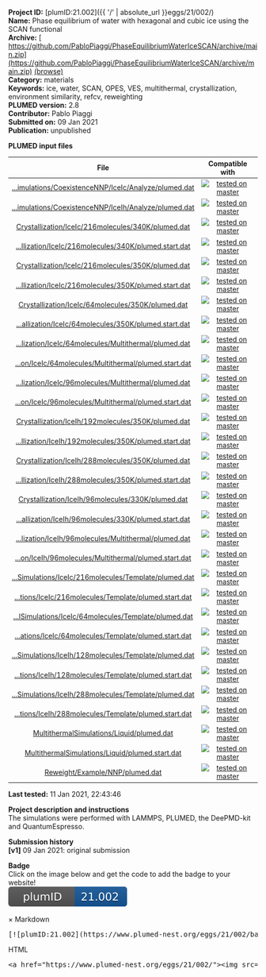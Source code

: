 **Project ID:** [plumID:21.002]({{ '/' | absolute_url }}eggs/21/002/)  
**Name:**  Phase equilibrium of water with hexagonal and cubic ice using the SCAN functional  
**Archive:** [ https://github.com/PabloPiaggi/PhaseEquilibriumWaterIceSCAN/archive/main.zip](https://github.com/PabloPiaggi/PhaseEquilibriumWaterIceSCAN/archive/main.zip) [(browse)](https://github.com/PabloPiaggi/PhaseEquilibriumWaterIceSCAN/tree/main)  
**Category:**  materials  
**Keywords:**  ice, water, SCAN, OPES, VES, multithermal, crystallization, environment similarity, refcv, reweighting  
**PLUMED version:**  2.8  
**Contributor:**  Pablo Piaggi  
**Submitted on:** 09 Jan 2021  
**Publication:** unpublished  
  
**PLUMED input files**  
  
| File     | Compatible with |  
|:--------:|:--------:|  
| [...imulations/CoexistenceNNP/IceIc/Analyze/plumed.dat](./data/CoexistenceSimulations/CoexistenceNNP/IceIc/Analyze/plumed.dat.md) |  [![tested on master](https://img.shields.io/badge/master-passing-green.svg)](data/CoexistenceSimulations/CoexistenceNNP/IceIc/Analyze/plumed.dat.plumed_master.stderr) |  
| [...imulations/CoexistenceNNP/IceIh/Analyze/plumed.dat](./data/CoexistenceSimulations/CoexistenceNNP/IceIh/Analyze/plumed.dat.md) |  [![tested on master](https://img.shields.io/badge/master-passing-green.svg)](data/CoexistenceSimulations/CoexistenceNNP/IceIh/Analyze/plumed.dat.plumed_master.stderr) |  
| [Crystallization/IceIc/216molecules/340K/plumed.dat](./data/Crystallization/IceIc/216molecules/340K/plumed.dat.md) |  [![tested on master](https://img.shields.io/badge/master-passing-green.svg)](data/Crystallization/IceIc/216molecules/340K/plumed.dat.plumed_master.stderr) |  
| [...llization/IceIc/216molecules/340K/plumed.start.dat](./data/Crystallization/IceIc/216molecules/340K/plumed.start.dat.md) |  [![tested on master](https://img.shields.io/badge/master-passing-green.svg)](data/Crystallization/IceIc/216molecules/340K/plumed.start.dat.plumed_master.stderr) |  
| [Crystallization/IceIc/216molecules/350K/plumed.dat](./data/Crystallization/IceIc/216molecules/350K/plumed.dat.md) |  [![tested on master](https://img.shields.io/badge/master-passing-green.svg)](data/Crystallization/IceIc/216molecules/350K/plumed.dat.plumed_master.stderr) |  
| [...llization/IceIc/216molecules/350K/plumed.start.dat](./data/Crystallization/IceIc/216molecules/350K/plumed.start.dat.md) |  [![tested on master](https://img.shields.io/badge/master-passing-green.svg)](data/Crystallization/IceIc/216molecules/350K/plumed.start.dat.plumed_master.stderr) |  
| [Crystallization/IceIc/64molecules/350K/plumed.dat](./data/Crystallization/IceIc/64molecules/350K/plumed.dat.md) |  [![tested on master](https://img.shields.io/badge/master-passing-green.svg)](data/Crystallization/IceIc/64molecules/350K/plumed.dat.plumed_master.stderr) |  
| [...allization/IceIc/64molecules/350K/plumed.start.dat](./data/Crystallization/IceIc/64molecules/350K/plumed.start.dat.md) |  [![tested on master](https://img.shields.io/badge/master-passing-green.svg)](data/Crystallization/IceIc/64molecules/350K/plumed.start.dat.plumed_master.stderr) |  
| [...lization/IceIc/64molecules/Multithermal/plumed.dat](./data/Crystallization/IceIc/64molecules/Multithermal/plumed.dat.md) |  [![tested on master](https://img.shields.io/badge/master-passing-green.svg)](data/Crystallization/IceIc/64molecules/Multithermal/plumed.dat.plumed_master.stderr) |  
| [...on/IceIc/64molecules/Multithermal/plumed.start.dat](./data/Crystallization/IceIc/64molecules/Multithermal/plumed.start.dat.md) |  [![tested on master](https://img.shields.io/badge/master-passing-green.svg)](data/Crystallization/IceIc/64molecules/Multithermal/plumed.start.dat.plumed_master.stderr) |  
| [...lization/IceIc/96molecules/Multithermal/plumed.dat](./data/Crystallization/IceIc/96molecules/Multithermal/plumed.dat.md) |  [![tested on master](https://img.shields.io/badge/master-passing-green.svg)](data/Crystallization/IceIc/96molecules/Multithermal/plumed.dat.plumed_master.stderr) |  
| [...on/IceIc/96molecules/Multithermal/plumed.start.dat](./data/Crystallization/IceIc/96molecules/Multithermal/plumed.start.dat.md) |  [![tested on master](https://img.shields.io/badge/master-passing-green.svg)](data/Crystallization/IceIc/96molecules/Multithermal/plumed.start.dat.plumed_master.stderr) |  
| [Crystallization/IceIh/192molecules/350K/plumed.dat](./data/Crystallization/IceIh/192molecules/350K/plumed.dat.md) |  [![tested on master](https://img.shields.io/badge/master-passing-green.svg)](data/Crystallization/IceIh/192molecules/350K/plumed.dat.plumed_master.stderr) |  
| [...llization/IceIh/192molecules/350K/plumed.start.dat](./data/Crystallization/IceIh/192molecules/350K/plumed.start.dat.md) |  [![tested on master](https://img.shields.io/badge/master-passing-green.svg)](data/Crystallization/IceIh/192molecules/350K/plumed.start.dat.plumed_master.stderr) |  
| [Crystallization/IceIh/288molecules/350K/plumed.dat](./data/Crystallization/IceIh/288molecules/350K/plumed.dat.md) |  [![tested on master](https://img.shields.io/badge/master-passing-green.svg)](data/Crystallization/IceIh/288molecules/350K/plumed.dat.plumed_master.stderr) |  
| [...llization/IceIh/288molecules/350K/plumed.start.dat](./data/Crystallization/IceIh/288molecules/350K/plumed.start.dat.md) |  [![tested on master](https://img.shields.io/badge/master-passing-green.svg)](data/Crystallization/IceIh/288molecules/350K/plumed.start.dat.plumed_master.stderr) |  
| [Crystallization/IceIh/96molecules/330K/plumed.dat](./data/Crystallization/IceIh/96molecules/330K/plumed.dat.md) |  [![tested on master](https://img.shields.io/badge/master-passing-green.svg)](data/Crystallization/IceIh/96molecules/330K/plumed.dat.plumed_master.stderr) |  
| [...allization/IceIh/96molecules/330K/plumed.start.dat](./data/Crystallization/IceIh/96molecules/330K/plumed.start.dat.md) |  [![tested on master](https://img.shields.io/badge/master-passing-green.svg)](data/Crystallization/IceIh/96molecules/330K/plumed.start.dat.plumed_master.stderr) |  
| [...lization/IceIh/96molecules/Multithermal/plumed.dat](./data/Crystallization/IceIh/96molecules/Multithermal/plumed.dat.md) |  [![tested on master](https://img.shields.io/badge/master-passing-green.svg)](data/Crystallization/IceIh/96molecules/Multithermal/plumed.dat.plumed_master.stderr) |  
| [...on/IceIh/96molecules/Multithermal/plumed.start.dat](./data/Crystallization/IceIh/96molecules/Multithermal/plumed.start.dat.md) |  [![tested on master](https://img.shields.io/badge/master-passing-green.svg)](data/Crystallization/IceIh/96molecules/Multithermal/plumed.start.dat.plumed_master.stderr) |  
| [...Simulations/IceIc/216molecules/Template/plumed.dat](./data/MultithermalSimulations/IceIc/216molecules/Template/plumed.dat.md) |  [![tested on master](https://img.shields.io/badge/master-passing-green.svg)](data/MultithermalSimulations/IceIc/216molecules/Template/plumed.dat.plumed_master.stderr) |  
| [...tions/IceIc/216molecules/Template/plumed.start.dat](./data/MultithermalSimulations/IceIc/216molecules/Template/plumed.start.dat.md) |  [![tested on master](https://img.shields.io/badge/master-passing-green.svg)](data/MultithermalSimulations/IceIc/216molecules/Template/plumed.start.dat.plumed_master.stderr) |  
| [...lSimulations/IceIc/64molecules/Template/plumed.dat](./data/MultithermalSimulations/IceIc/64molecules/Template/plumed.dat.md) |  [![tested on master](https://img.shields.io/badge/master-passing-green.svg)](data/MultithermalSimulations/IceIc/64molecules/Template/plumed.dat.plumed_master.stderr) |  
| [...ations/IceIc/64molecules/Template/plumed.start.dat](./data/MultithermalSimulations/IceIc/64molecules/Template/plumed.start.dat.md) |  [![tested on master](https://img.shields.io/badge/master-passing-green.svg)](data/MultithermalSimulations/IceIc/64molecules/Template/plumed.start.dat.plumed_master.stderr) |  
| [...Simulations/IceIh/128molecules/Template/plumed.dat](./data/MultithermalSimulations/IceIh/128molecules/Template/plumed.dat.md) |  [![tested on master](https://img.shields.io/badge/master-passing-green.svg)](data/MultithermalSimulations/IceIh/128molecules/Template/plumed.dat.plumed_master.stderr) |  
| [...tions/IceIh/128molecules/Template/plumed.start.dat](./data/MultithermalSimulations/IceIh/128molecules/Template/plumed.start.dat.md) |  [![tested on master](https://img.shields.io/badge/master-passing-green.svg)](data/MultithermalSimulations/IceIh/128molecules/Template/plumed.start.dat.plumed_master.stderr) |  
| [...Simulations/IceIh/288molecules/Template/plumed.dat](./data/MultithermalSimulations/IceIh/288molecules/Template/plumed.dat.md) |  [![tested on master](https://img.shields.io/badge/master-passing-green.svg)](data/MultithermalSimulations/IceIh/288molecules/Template/plumed.dat.plumed_master.stderr) |  
| [...tions/IceIh/288molecules/Template/plumed.start.dat](./data/MultithermalSimulations/IceIh/288molecules/Template/plumed.start.dat.md) |  [![tested on master](https://img.shields.io/badge/master-passing-green.svg)](data/MultithermalSimulations/IceIh/288molecules/Template/plumed.start.dat.plumed_master.stderr) |  
| [MultithermalSimulations/Liquid/plumed.dat](./data/MultithermalSimulations/Liquid/plumed.dat.md) |  [![tested on master](https://img.shields.io/badge/master-passing-green.svg)](data/MultithermalSimulations/Liquid/plumed.dat.plumed_master.stderr) |  
| [MultithermalSimulations/Liquid/plumed.start.dat](./data/MultithermalSimulations/Liquid/plumed.start.dat.md) |  [![tested on master](https://img.shields.io/badge/master-passing-green.svg)](data/MultithermalSimulations/Liquid/plumed.start.dat.plumed_master.stderr) |  
| [Reweight/Example/NNP/plumed.dat](./data/Reweight/Example/NNP/plumed.dat.md) |  [![tested on master](https://img.shields.io/badge/master-passing-green.svg)](data/Reweight/Example/NNP/plumed.dat.plumed_master.stderr) |  
  
**Last tested:**  11 Jan 2021, 22:43:46
  
**Project description and instructions**  
The simulations were performed with LAMMPS, PLUMED, the DeePMD-kit and QuantumEspresso. 

  
**Submission history**  
**[v1]** 09 Jan 2021: original submission  
  
**Badge**  
Click on the image below and get the code to add the badge to your website!  
<img src="./badge.svg" alt="plumeDnest:21.002" id="myBtn" class="badge">
<div id="myModal" class="modal">
  <div class="modal-content">
    <span class="close">&times;</span>
    Markdown<pre>[![plumID:21.002](https://www.plumed-nest.org/eggs/21/002/badge.svg)](https://www.plumed-nest.org/eggs/21/002/)</pre>
    HTML<pre>&lt;a href="https://www.plumed-nest.org/eggs/21/002/"&gt;&lt;img src="https://www.plumed-nest.org/eggs/21/002/badge.svg" alt="plumID:21.002"&gt;&lt;/a&gt;</pre>
  </div>
</div>
